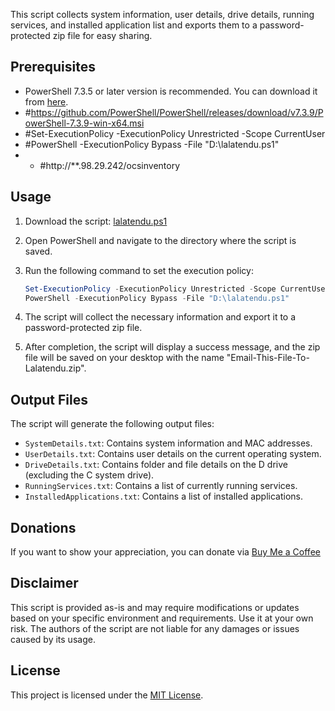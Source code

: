 This script collects system information, user details, drive details, running services, and installed application list and exports them to a password-protected zip file for easy sharing.

## Prerequisites

- PowerShell 7.3.5 or later version is recommended. You can download it from [here](https://github.com/PowerShell/PowerShell/releases/download/v7.3.9/PowerShell-7.3.9-win-x64.msi).
- #https://github.com/PowerShell/PowerShell/releases/download/v7.3.9/PowerShell-7.3.9-win-x64.msi
- #Set-ExecutionPolicy -ExecutionPolicy Unrestricted -Scope CurrentUser
- #PowerShell -ExecutionPolicy Bypass -File "D:\lalatendu.ps1"
- - #http://**.98.29.242/ocsinventory

## Usage

1. Download the script: [lalatendu.ps1](https://raw.githubusercontent.com/Lalatenduswain/CITPL/master/lalatendu.ps1)

2. Open PowerShell and navigate to the directory where the script is saved.

3. Run the following command to set the execution policy:
   ```powershell
   Set-ExecutionPolicy -ExecutionPolicy Unrestricted -Scope CurrentUser
   PowerShell -ExecutionPolicy Bypass -File "D:\lalatendu.ps1"
   ```
4. The script will collect the necessary information and export it to a password-protected zip file.

5. After completion, the script will display a success message, and the zip file will be saved on your desktop with the name "Email-This-File-To-Lalatendu.zip".

## Output Files

The script will generate the following output files:

- `SystemDetails.txt`: Contains system information and MAC addresses.
- `UserDetails.txt`: Contains user details on the current operating system.
- `DriveDetails.txt`: Contains folder and file details on the D drive (excluding the C system drive).
- `RunningServices.txt`: Contains a list of currently running services.
- `InstalledApplications.txt`: Contains a list of installed applications.

## Donations

If you want to show your appreciation, you can donate via [Buy Me a Coffee](https://www.buymeacoffee.com/lalatendu.swain)

## Disclaimer

This script is provided as-is and may require modifications or updates based on your specific environment and requirements. Use it at your own risk. The authors of the script are not liable for any damages or issues caused by its usage.

## License

This project is licensed under the [MIT License](LICENSE).
